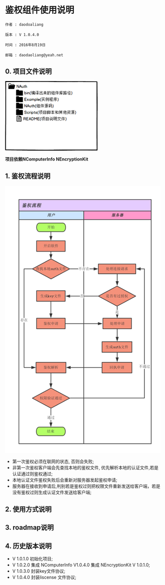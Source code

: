 # 鉴权组件使用说明



	作者 : daodoaliang

    版本 : V 1.0.4.0

    时间 : 2016年8月19日

    邮箱 : daodaoliang@yeah.net



## 0. 项目文件说明



![文件结构](./Scripts/arch.png)


**项目依赖NComputerInfo NEncryptionKit**

## 1. 鉴权流程说明

![鉴权流程](./Scripts/鉴权流程.png)

* 第一次鉴权必须在联网的状态, 否则会失败;
* 非第一次鉴权客户端会先查找本地的鉴权文件, 优先解析本地的认证文件,若是认证通过则鉴权通过;
* 本地认证文件鉴权失败后会重新对服务器发起鉴权申请;
* 服务器在接收到申请后,判别若是鉴权过则把权限文件重新发送给客户端，若是没有鉴权过则生成认证文件发送给客户端;

## 2. 使用方式说明



## 3. roadmap说明

## 4. 历史版本说明

* V 1.0.1.0 初始化项目;
* V 1.0.2.0 集成 NComputerInfo V1.0.4.0 集成 NEncryptionKit V 1.0.1.0;
* V 1.0.3.0 封装key文件协议;
* V 1.0.4.0 封装liscense 文件协议;
